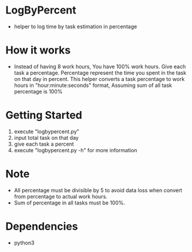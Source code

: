 # LogByPercent
- helper to log time by task estimation in percentage

# How it works
- Instead of having 8 work hours, You have 100% work hours. Give each task a percentage. 
Percentage represent the time you spent in the task on that day in percent. 
This helper converts a task percentage to work hours in "hour:minute:seconds" format, Assuming sum of all task percentage is 100%

# Getting Started
1) execute "logbypercent.py"
2) input total task on that day
3) give each task a percent
4) execute "logbypercent.py -h" for more information

# Note
- All percentage must be divisible by 5 to avoid data loss when convert from percentage to actual work hours.
- Sum of percentage in all tasks must be 100%.

# Dependencies
- python3

